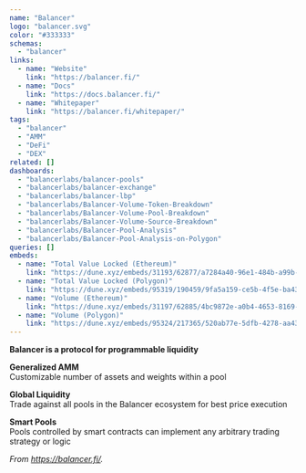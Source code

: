 ```yaml
---
name: "Balancer"
logo: "balancer.svg"
color: "#333333"
schemas:
  - "balancer"
links:
  - name: "Website"
    link: "https://balancer.fi/"
  - name: "Docs"
    link: "https://docs.balancer.fi/"
  - name: "Whitepaper"
    link: "https://balancer.fi/whitepaper/"
tags:
  - "balancer"
  - "AMM"
  - "DeFi"
  - "DEX"
related: []
dashboards:
  - "balancerlabs/balancer-pools"
  - "balancerlabs/balancer-exchange"
  - "balancerlabs/balancer-lbp"
  - "balancerlabs/Balancer-Volume-Token-Breakdown"
  - "balancerlabs/Balancer-Volume-Pool-Breakdown"
  - "balancerlabs/Balancer-Volume-Source-Breakdown"
  - "balancerlabs/Balancer-Pool-Analysis"
  - "balancerlabs/Balancer-Pool-Analysis-on-Polygon"
queries: []
embeds:
  - name: "Total Value Locked (Ethereum)"
    link: "https://dune.xyz/embeds/31193/62877/a7284a40-96e1-484b-a99b-cc00c25f16b5"
  - name: "Total Value Locked (Polygon)"
    link: "https://dune.xyz/embeds/95319/190459/9fa5a159-ce5b-4f5e-ba43-4eab07c863ad"
  - name: "Volume (Ethereum)"
    link: "https://dune.xyz/embeds/31197/62885/4bc9872e-a0b4-4653-8169-e378fab58aa9"
  - name: "Volume (Polygon)"
    link: "https://dune.xyz/embeds/95324/217365/520ab77e-5dfb-4278-aa43-c5248d32a6f4"
---
```


**Balancer is a protocol for programmable liquidity**

**Generalized AMM**  
Customizable number of assets and weights within a pool

**Global Liquidity**  
Trade against all pools in the Balancer ecosystem for best price execution

**Smart Pools**  
Pools controlled by smart contracts can implement any arbitrary trading strategy or logic

_From https://balancer.fi/._
